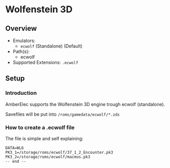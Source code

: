 # Wolfenstein 3D

## Overview

- Emulators: 
  - `ecwolf` (Standalone) (Default)
- Path(s): 
  - ecwolf
- Supported Extensions: `.ecwolf`

## Setup

### Introduction
AmberElec supports the Wolfenstein 3D engine trough ecwolf (standalone).

Savefiles will be put into `/roms/gamedata/ecwolf/*.zds`

### How to create a .ecwolf file
The file is simple and self explaining:

```
DATA=WL6
PK3_1=/storage/roms/ecwolf/37_1_2_Encounter.pk3
PK3_2=/storage/roms/ecwolf/macmus.pk3
-- end --
```
